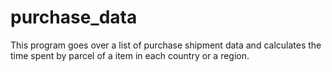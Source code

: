 # purchase_data
This program goes over a list of purchase shipment data and calculates the time spent by parcel of a item in each country or a region.

